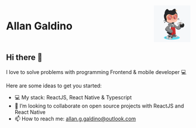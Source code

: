 <div style="display: flex; justify-content: space-between;"> 
  <h1>Allan Galdino</h1>
  <img src="https://github.com/GaldinoAllan/GaldinoAllan/blob/master/.github/octocat.png" alt="Octocat Allan" style="height: 100px;"/>
</div>

## Hi there 👋

I love to solve problems with programming
Frontend & mobile developer :computer:

Here are some ideas to get you started:

- 💻 My stack: ReactJS, React Native & Typescript
- 👯 I’m looking to collaborate on open source projects with ReactJS and React Native
- 📫 How to reach me: allan.g.galdino@outlook.com
